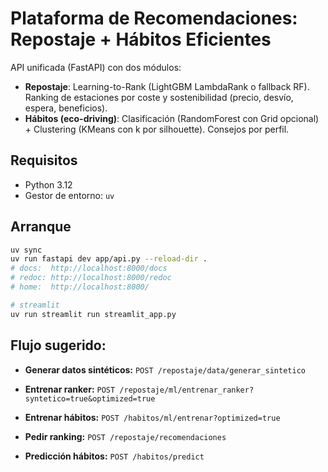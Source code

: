 # Plataforma de Recomendaciones: Repostaje + Hábitos Eficientes

API unificada (FastAPI) con dos módulos:
- **Repostaje**: Learning-to-Rank (LightGBM LambdaRank o fallback RF). Ranking de estaciones por coste y sostenibilidad (precio, desvío, espera, beneficios).
- **Hábitos (eco-driving)**: Clasificación (RandomForest con Grid opcional) + Clustering (KMeans con k por silhouette). Consejos por perfil.

## Requisitos
- Python 3.12
- Gestor de entorno: `uv`

## Arranque
```bash
uv sync
uv run fastapi dev app/api.py --reload-dir .
# docs:  http://localhost:8000/docs
# redoc: http://localhost:8000/redoc
# home:  http://localhost:8000/

# streamlit
uv run streamlit run streamlit_app.py
```

##  Flujo sugerido:

- **Generar datos sintéticos:** `POST /repostaje/data/generar_sintetico`

- **Entrenar ranker:** `POST /repostaje/ml/entrenar_ranker?syntetico=true&optimized=true`

- **Entrenar hábitos:** `POST /habitos/ml/entrenar?optimized=true`

- **Pedir ranking:** `POST /repostaje/recomendaciones`

- **Predicción hábitos:** `POST /habitos/predict`